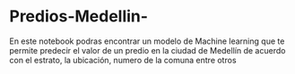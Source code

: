 # Predios-Medellin-
En este notebook podras encontrar un modelo de Machine learning que te permite predecir el valor de un predio en la ciudad de Medellín de acuerdo con el estrato, la ubicación, numero de la comuna entre otros
